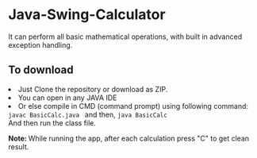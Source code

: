 # Java-Swing-Calculator
It can perform all basic mathematical operations, with built in advanced exception handling.

<h2>To download</h2>

<li>Just Clone the repository or download as ZIP.</li>
<li>You can open in any JAVA IDE</li>
<li>Or else compile in CMD (command prompt) using following command:</li>
<code>javac BasicCalc.java </code> and then, <code>java BasicCalc</code>
<br>
And then run the class file.
<p>
<strong>Note: </strong>While running the app, after each calculation press "C" to get clean result.
</p>

